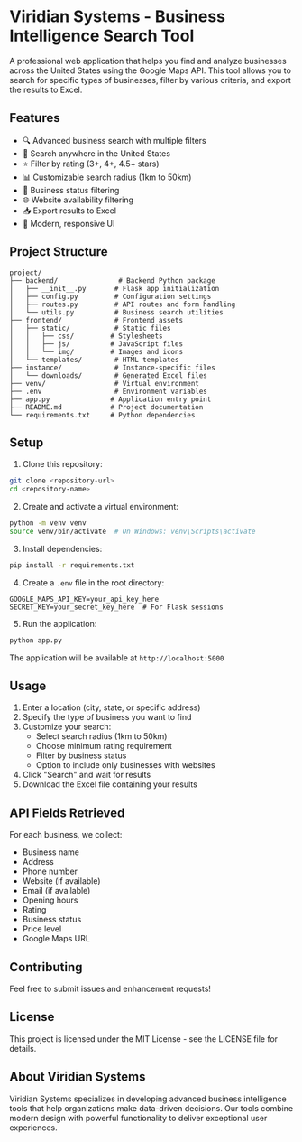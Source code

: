 # Viridian Systems - Business Intelligence Search Tool

A professional web application that helps you find and analyze businesses across the United States using the Google Maps API. This tool allows you to search for specific types of businesses, filter by various criteria, and export the results to Excel.

## Features

- 🔍 Advanced business search with multiple filters
- 📍 Search anywhere in the United States
- ⭐ Filter by rating (3+, 4+, 4.5+ stars)
- 📊 Customizable search radius (1km to 50km)
- 💼 Business status filtering
- 🌐 Website availability filtering
- 📥 Export results to Excel
- 🎨 Modern, responsive UI

## Project Structure

```
project/
├── backend/               # Backend Python package
│   ├── __init__.py       # Flask app initialization
│   ├── config.py         # Configuration settings
│   ├── routes.py         # API routes and form handling
│   └── utils.py          # Business search utilities
├── frontend/             # Frontend assets
│   ├── static/           # Static files
│   │   ├── css/         # Stylesheets
│   │   ├── js/          # JavaScript files
│   │   └── img/         # Images and icons
│   └── templates/        # HTML templates
├── instance/             # Instance-specific files
│   └── downloads/        # Generated Excel files
├── venv/                 # Virtual environment
├── .env                  # Environment variables
├── app.py               # Application entry point
├── README.md            # Project documentation
└── requirements.txt     # Python dependencies
```

## Setup

1. Clone this repository:
```bash
git clone <repository-url>
cd <repository-name>
```

2. Create and activate a virtual environment:
```bash
python -m venv venv
source venv/bin/activate  # On Windows: venv\Scripts\activate
```

3. Install dependencies:
```bash
pip install -r requirements.txt
```

4. Create a `.env` file in the root directory:
```env
GOOGLE_MAPS_API_KEY=your_api_key_here
SECRET_KEY=your_secret_key_here  # For Flask sessions
```

5. Run the application:
```bash
python app.py
```

The application will be available at `http://localhost:5000`

## Usage

1. Enter a location (city, state, or specific address)
2. Specify the type of business you want to find
3. Customize your search:
   - Select search radius (1km to 50km)
   - Choose minimum rating requirement
   - Filter by business status
   - Option to include only businesses with websites
4. Click "Search" and wait for results
5. Download the Excel file containing your results

## API Fields Retrieved

For each business, we collect:
- Business name
- Address
- Phone number
- Website (if available)
- Email (if available)
- Opening hours
- Rating
- Business status
- Price level
- Google Maps URL

## Contributing

Feel free to submit issues and enhancement requests!

## License

This project is licensed under the MIT License - see the LICENSE file for details.

## About Viridian Systems

Viridian Systems specializes in developing advanced business intelligence tools that help organizations make data-driven decisions. Our tools combine modern design with powerful functionality to deliver exceptional user experiences. 